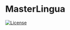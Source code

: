 # MasterLingua
[![License](https://img.shields.io/badge/License-Apache%202.0-blue.svg)](https://opensource.org/licenses/Apache-2.0)
